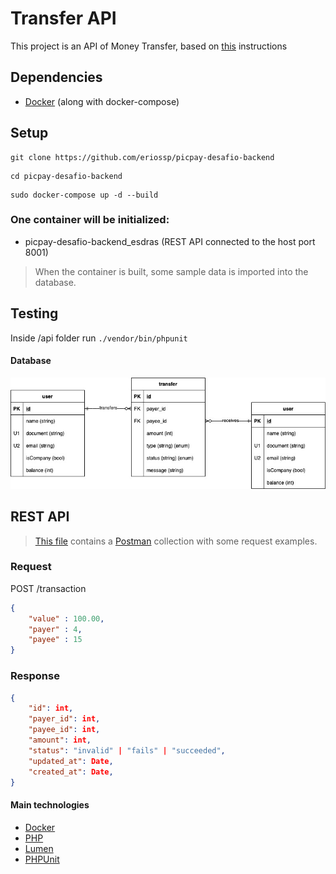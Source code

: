 # Transfer API
This project is an API of Money Transfer, based on [this](https://github.com/PicPay/picpay-desafio-backend/blob/master/readme.md) instructions

## Dependencies
- [Docker](https://www.docker.com/) (along with docker-compose)

## Setup
```shell script
git clone https://github.com/eriossp/picpay-desafio-backend
```
```shell script
cd picpay-desafio-backend
```
```shell script
sudo docker-compose up -d --build
```

### One container will be initialized:
- picpay-desafio-backend_esdras (REST API connected to the host port 8001)

>When the container is built, some sample data is imported into the database.

## Testing

Inside /api folder run `./vendor/bin/phpunit `

#### Database
![Relationship Entity Diagram](/DER.jpg)

## REST API
>[This file](/postman_collection.json) contains a [Postman](https://www.getpostman.com/) collection with some request examples.
### Request

POST /transaction

```json
{
    "value" : 100.00,
    "payer" : 4,
    "payee" : 15
}
```
### Response

```json
{
    "id": int,
    "payer_id": int,
    "payee_id": int,
    "amount": int,
    "status": "invalid" | "fails" | "succeeded",
    "updated_at": Date,
    "created_at": Date,
}
```
#### Main technologies
- [Docker](https://www.docker.com/)
- [PHP](https://www.php.net/)
- [Lumen](https://lumen.laravel.com/)
- [PHPUnit](https://phpunit.de/)
